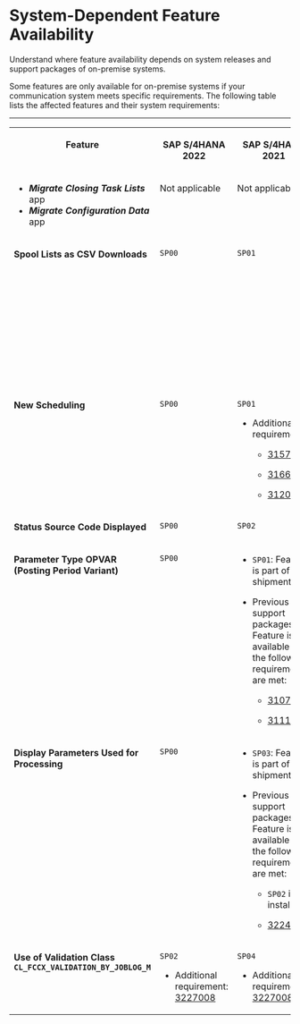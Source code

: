 <!-- loio0465d8fd5a674d4ba1f5758884e67fb6 -->

# System-Dependent Feature Availability

Understand where feature availability depends on system releases and support packages of on-premise systems.

Some features are only available for on-premise systems if your communication system meets specific requirements. The following table lists the affected features and their system requirements:

****


<table>
<tr>
<th valign="top">

Feature

</th>
<th valign="top">

SAP S/4HANA 2022

</th>
<th valign="top">

SAP S/4HANA 2021

</th>
<th valign="top">

SAP S/4HANA 2020

</th>
<th valign="top">

SAP S/4HANA 1909

</th>
<th valign="top">

SAP ERP

</th>
</tr>
<tr>
<td valign="top">

-   ***Migrate Closing Task Lists*** app
-   ***Migrate Configuration Data*** app



</td>
<td valign="top">

Not applicable

</td>
<td valign="top">

Not applicable

</td>
<td valign="top">

Not applicable

</td>
<td valign="top">

Not applicable

</td>
<td valign="top">

Not applicable

</td>
</tr>
<tr>
<td valign="top">

**Spool Lists as CSV Downloads**

</td>
<td valign="top">

`SP00`

</td>
<td valign="top">

`SP01`

</td>
<td valign="top">

`SP03`

-   Additional requirement: [3198622](https://me.sap.com/notes/3198622)




</td>
<td valign="top">

`SP05`

</td>
<td valign="top">

-   `SP08`: Feature is part of shipment.

-   `SP05` to `SP07`: Feature is available in add-on.

    -   Additional requirement: [3223775](https://me.sap.com/notes/3223775)





</td>
</tr>
<tr>
<td valign="top">

**New Scheduling**

</td>
<td valign="top">

`SP00`

</td>
<td valign="top">

`SP01`

-   Additional requirements:

    -   [3157794](https://me.sap.com/notes/3157794)

    -   [3166533](https://me.sap.com/notes/3166533)

    -   [3120437](https://me.sap.com/notes/3120437)





</td>
<td valign="top">

`SP04`

-   Additional requirements:

    -   [3157794](https://me.sap.com/notes/3157794)

    -   [3166533](https://me.sap.com/notes/3166533)

    -   [3120437](https://me.sap.com/notes/3120437)





</td>
<td valign="top">

`SP06` \(partially\)

</td>
<td valign="top">

Partially

</td>
</tr>
<tr>
<td valign="top">

**Status Source Code Displayed**

</td>
<td valign="top">

`SP00`

</td>
<td valign="top">

`SP02`

</td>
<td valign="top">

`SP04`

</td>
<td valign="top">

Not applicable

</td>
<td valign="top">

Not applicable

</td>
</tr>
<tr>
<td valign="top">

**Parameter Type OPVAR \(Posting Period Variant\)**

</td>
<td valign="top">

`SP00`

</td>
<td valign="top">

-   `SP01`: Feature is part of shipment.

-   Previous support packages: Feature is available if the following requirements are met:

    -   [3107069](https://me.sap.com/notes/3107069)

    -   [3111706](https://me.sap.com/notes/3111706)





</td>
<td valign="top">

-   `SP04`: Feature is part of shipment.

-   Previous support packages: Feature is available if the following requirements are met:

    -   [3107069](https://me.sap.com/notes/3107069)

    -   [3111706](https://me.sap.com/notes/3111706)





</td>
<td valign="top">

-   `SP06`: Feature is part of shipment.

-   `SP02` to `SP05`: Feature is available if the following requirements are met:

    -   [3107069](https://me.sap.com/notes/3107069)

    -   [3111706](https://me.sap.com/notes/3111706)





</td>
<td valign="top">

`SP10`

-   Additional requirements:

    -   System release: `6.0`

    -   [3252875](https://me.sap.com/notes/3252875)





</td>
</tr>
<tr>
<td valign="top">

**Display Parameters Used for Processing**

</td>
<td valign="top">

`SP00`

</td>
<td valign="top">

-   `SP03`: Feature is part of shipment.

-   Previous support packages: Feature is available if the following requirements are met:

    -   `SP02` is installed

    -   [3224957](https://me.sap.com/notes/3224957)





</td>
<td valign="top">

-   `SP05`: Feature is part of shipment.

-   Previous support packages: Feature is available if the following requirements are met:

    -   `SP04` is installed

    -   [3224957](https://me.sap.com/notes/3224957)





</td>
<td valign="top">

Not applicable

</td>
<td valign="top">

`SP09`

</td>
</tr>
<tr>
<td valign="top">

**Use of Validation Class `CL_FCCX_VALIDATION_BY_JOBLOG_M`**

</td>
<td valign="top">

`SP02`

-   Additional requirement: [3227008](https://me.sap.com/notes/3227008)




</td>
<td valign="top">

`SP04`

-   Additional requirement: [3227008](https://me.sap.com/notes/3227008)




</td>
<td valign="top">

`SP06`

-   Additional requirement: [3227008](https://me.sap.com/notes/3227008)




</td>
<td valign="top">

Not applicable

</td>
<td valign="top">

`SP11`

-   Additional requirement: [3227008](https://me.sap.com/notes/3227008)




</td>
</tr>
</table>

